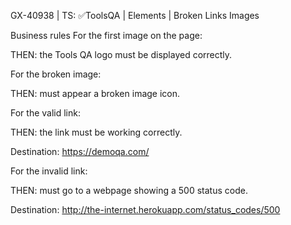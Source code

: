 GX-40938 | TS: ✅ToolsQA | Elements | Broken Links Images

Business rules For the first image on the page:

THEN: the Tools QA logo must be displayed correctly.

For the broken image:

THEN: must appear a broken image icon.

For the valid link:

THEN: the link must be working correctly.

Destination: https://demoqa.com/

For the invalid link:

THEN: must go to a webpage showing a 500 status code.

Destination: http://the-internet.herokuapp.com/status_codes/500
